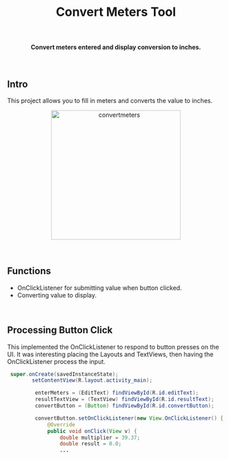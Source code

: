 <h1 align="center"> Convert Meters Tool </h1> <br>

<h4 align="center">Convert meters entered and display conversion to inches.</h4> <br>
 

## Intro

This project allows you to fill in meters and converts the value to inches. 

<p align="center">
  <img alt="convertmeters" title="convertmeters" src="http://androidflow.github.io/screens/convert1.gif" width=300>
</p>
<br>

## Functions 

* OnClickListener for submitting value when button clicked. 
* Converting value to display.

<br>

## Processing Button Click

This implemented the OnClickListener to respond to button presses on the UI. It was interesting placing the Layouts and TextViews, then having the OnClickListener process the input.  

``` java
 super.onCreate(savedInstanceState);
        setContentView(R.layout.activity_main);

         enterMeters = (EditText) findViewById(R.id.editText);
         resultTextView = (TextView) findViewById(R.id.resultText);
         convertButton = (Button) findViewById(R.id.convertButton);

         convertButton.setOnClickListener(new View.OnClickListener() {
             @Override
             public void onClick(View v) {
                 double multiplier = 39.37;
                 double result = 0.0;
                 ...
```
<br>

